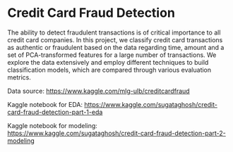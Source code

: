 # Credit Card Fraud Detection
The ability to detect fraudulent transactions is of critical importance to all credit card companies. In this project, we classify credit card transactions as authentic or fraudulent based on the data regarding time, amount and a set of PCA-transformed features for a large number of transactions. We explore the data extensively and employ different techniques to build classification models, which are compared through various evaluation metrics.

Data source: https://www.kaggle.com/mlg-ulb/creditcardfraud

Kaggle notebook for EDA: https://www.kaggle.com/sugataghosh/credit-card-fraud-detection-part-1-eda

Kaggle notebook for modeling: https://www.kaggle.com/sugataghosh/credit-card-fraud-detection-part-2-modeling
